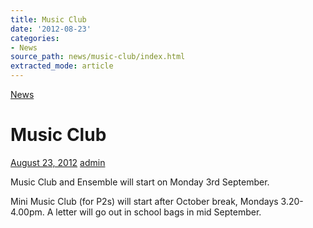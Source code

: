 ```yaml
---
title: Music Club
date: '2012-08-23'
categories:
- News
source_path: news/music-club/index.html
extracted_mode: article
---
```

[News](category/news/)

# Music Club

[August 23, 2012](news/music-club/) [admin](author/admin/)

Music Club and Ensemble will start on Monday 3rd September.

Mini Music Club (for P2s) will start after October break, Mondays 3.20-4.00pm. A letter will go out in school bags in mid September.
